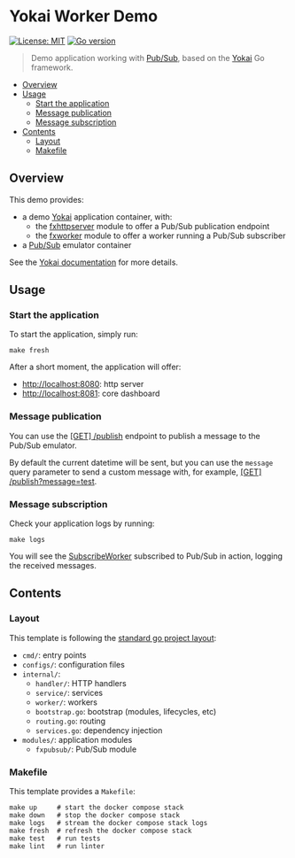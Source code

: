 # Yokai Worker Demo

[![License: MIT](https://img.shields.io/badge/License-MIT-blue.svg)](https://opensource.org/licenses/MIT)
[![Go version](https://img.shields.io/badge/Go-1.20-blue)](https://go.dev/)

> Demo application working with [Pub/Sub](https://cloud.google.com/pubsub), based on
> the [Yokai](https://github.com/ankorstore/yokai) Go framework.

<!-- TOC -->

* [Overview](#overview)
* [Usage](#usage)
	* [Start the application](#start-the-application)
	* [Message publication](#message-publication)
	* [Message subscription](#message-subscription)
* [Contents](#contents)
	* [Layout](#layout)
	* [Makefile](#makefile)

<!-- TOC -->

## Overview

This demo provides:

- a demo [Yokai](https://github.com/ankorstore/yokai) application container, with:
	- the [fxhttpserver](https://github.com/ankorstore/yokai/tree/main/fxhttpserver) module to offer a Pub/Sub
	  publication endpoint
	- the [fxworker](https://github.com/ankorstore/yokai/tree/main/fxworker) module to offer a worker running a Pub/Sub
	  subscriber
- a [Pub/Sub](https://cloud.google.com/pubsub) emulator container

See the [Yokai documentation](https://ankorstore.github.io/yokai) for more details.

## Usage

### Start the application

To start the application, simply run:

```shell
make fresh
```

After a short moment, the application will offer:

- [http://localhost:8080](http://localhost:8080): http server
- [http://localhost:8081](http://localhost:8081): core dashboard

### Message publication

You can use the [[GET] /publish](http://localhost:8080/publish) endpoint to publish a message to the Pub/Sub emulator.

By default the current datetime will be sent, but you can use the `message` query parameter to send a custom message
with, for example, [[GET] /publish?message=test](http://localhost:8080/publish?message=test).

### Message subscription

Check your application logs by running:

```shell
make logs
```

You will see the [SubscribeWorker](internal/worker/subscribe.go) subscribed to Pub/Sub in action, logging the received
messages.

## Contents

### Layout

This template is following the [standard go project layout](https://github.com/golang-standards/project-layout):

- `cmd/`: entry points
- `configs/`: configuration files
- `internal/`:
	- `handler/`: HTTP handlers
	- `service/`: services
	- `worker/`: workers
	- `bootstrap.go`: bootstrap (modules, lifecycles, etc)
	- `routing.go`: routing
	- `services.go`: dependency injection
- `modules/`: application modules
	- `fxpubsub/`: Pub/Sub module

### Makefile

This template provides a `Makefile`:

```
make up     # start the docker compose stack
make down   # stop the docker compose stack
make logs   # stream the docker compose stack logs
make fresh  # refresh the docker compose stack
make test   # run tests
make lint   # run linter
```
